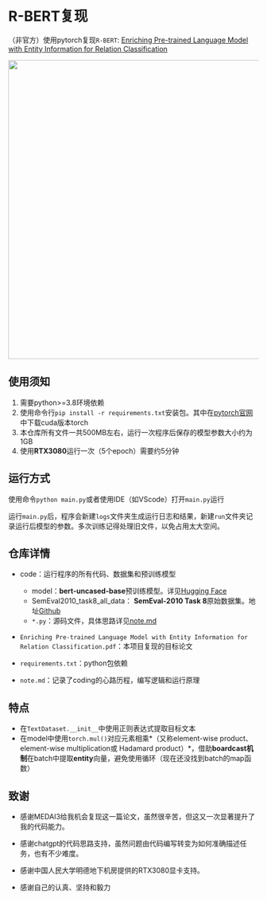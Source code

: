 # R-BERT复现

（非官方）使用pytorch复现`R-BERT`: [Enriching Pre-trained Language Model with Entity Information for Relation Classification](https://arxiv.org/abs/1905.08284)

<p float="left" align="center">
    <img width="600" src="https://user-images.githubusercontent.com/28896432/68673458-1b090d00-0597-11ea-96b1-7c1453e6edbb.png" />
</p>

##  使用须知

1. 需要python\>=3.8环境依赖
2. 使用命令行`pip install -r requirements.txt`安装包。其中在[pytorch官网](https://pytorch.org/)中下载cuda版本torch
3. 本仓库所有文件一共500MB左右，运行一次程序后保存的模型参数大小约为1GB
4. 使用**RTX3080**运行一次（5个epoch）需要约5分钟

## 运行方式

使用命令`python main.py`或者使用IDE（如VScode）打开`main.py`运行

运行`main.py`后，程序会新建`logs`文件夹生成运行日志和结果，新建`run`文件夹记录运行后模型的参数。多次训练记得处理旧文件，以免占用太大空间。

## 仓库详情

- code：运行程序的所有代码、数据集和预训练模型
  - model：**bert-uncased-base**预训练模型。详见[Hugging Face](https://www.huggingface.co./bert-base-uncased)
  - SemEval2010_task8_all_data： **SemEval-2010 Task 8**原始数据集。地址[Github](https://github.com/JoelNiklaus/SemEval2010Task8/)
  - `*.py`：源码文件，具体思路详见[note.md](https://github.com/Silverwolf-x/r-bert/blob/master/note.md)

- `Enriching Pre-trained Language Model with Entity Information for Relation Classification.pdf`：本项目复现的目标论文
- `requirements.txt`：python包依赖
- `note.md`：记录了coding的心路历程，编写逻辑和运行原理

## 特点
- 在`TextDataset.__init__`中使用正则表达式提取目标文本
- 在model中使用`torch.mul()`对应元素相乘*（又称element-wise product、 element-wise multiplication或 Hadamard product）*，借助**boardcast机制**在batch中提取**entity**向量，避免使用循环（现在还没找到batch的map函数）

## 致谢

- 感谢MEDAI3给我机会复现这一篇论文，虽然很辛苦，但这又一次显著提升了我的代码能力。

- 感谢chatgpt的代码思路支持，虽然问题由代码编写转变为如何准确描述任务，也有不少难度。

- 感谢中国人民大学明德地下机房提供的RTX3080显卡支持。

- 感谢自己的认真、坚持和毅力
